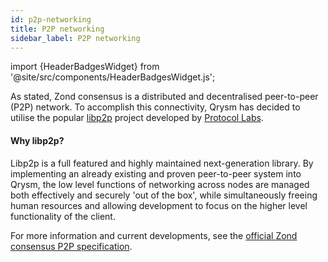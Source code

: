 ```yaml
---
id: p2p-networking
title: P2P networking
sidebar_label: P2P networking
---
```


import {HeaderBadgesWidget} from '@site/src/components/HeaderBadgesWidget.js';

<HeaderBadgesWidget />

As stated, Zond consensus is a distributed and decentralised peer-to-peer \(P2P\) network. To accomplish this connectivity, Qrysm has decided to utilise the popular [libp2p](https://libp2p.io/) project developed by [Protocol Labs](https://protocol.ai/).

#### Why libp2p?

Libp2p is a full featured and highly maintained next-generation library. By implementing an already existing and proven peer-to-peer system into Qrysm, the low level functions of networking across nodes are managed both effectively and securely 'out of the box', while simultaneously freeing human resources and allowing development to focus on the higher level functionality of the client.

For more information and current developments, see the [official Zond consensus P2P specification](https://github.com/ethereum/eth2.0-specs/blob/dev/specs/phase0/p2p-interface.md).

